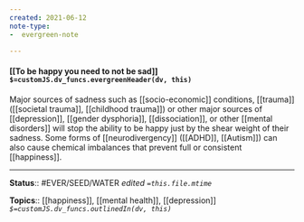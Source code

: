 ```yaml
---
created: 2021-06-12
note-type: 
-  evergreen-note

---
```


#### [[To be happy you need to not be sad]] `$=customJS.dv_funcs.evergreenHeader(dv, this)`

Major sources of sadness such as [[socio-economic]] conditions, [[trauma]] ([[societal trauma]], [[childhood trauma]]) or other major sources of [[depression]], [[gender dysphoria]], [[dissociation]], or other [[mental disorders]] will stop the ability to be happy just by the shear weight of their sadness. Some forms of [[neurodivergency]] ([[ADHD]], [[Autism]]) can also cause chemical imbalances that prevent full or consistent [[happiness]].

---

**Status**:: #EVER/SEED/WATER 
*edited `=this.file.mtime`*

**Topics**:: [[happiness]], [[mental health]], [[depression]]
*`$=customJS.dv_funcs.outlinedIn(dv, this)`*
